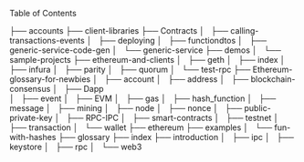 
Table of Contents

├── accounts
├── client-libraries 
├── Contracts
│   ├── calling-transactions-events 
│   ├── deploying 
│   ├── functiondtos 
│   ├── generic-service-code-gen 
│   └── generic-service 
├── demos
│   └── sample-projects 
├── ethereum-and-clients
│   ├── geth 
│   ├── index 
│   ├── infura 
│   ├── parity 
│   ├── quorum 
│   └── test-rpc 
├── Ethereum-glossary-for-newbies
│   ├── account 
│   ├── address 
│   ├── blockchain-consensus 
│   ├── Dapp  
│   ├── event 
│   ├── EVM 
│   ├── gas 
│   ├── hash_function 
│   ├── message 
│   ├── mining 
│   ├── node 
│   ├── nonce 
│   ├── public-private-key 
│   ├── RPC-IPC 
│   ├── smart-contracts 
│   ├── testnet 
│   ├── transaction 
│   └── wallet 
├── ethereum 
├── examples
│   └── fun-with-hashes 
├── glossary 
├── index 
├── introduction
│   ├── ipc 
│   ├── keystore 
│   ├── rpc 
│   └── web3